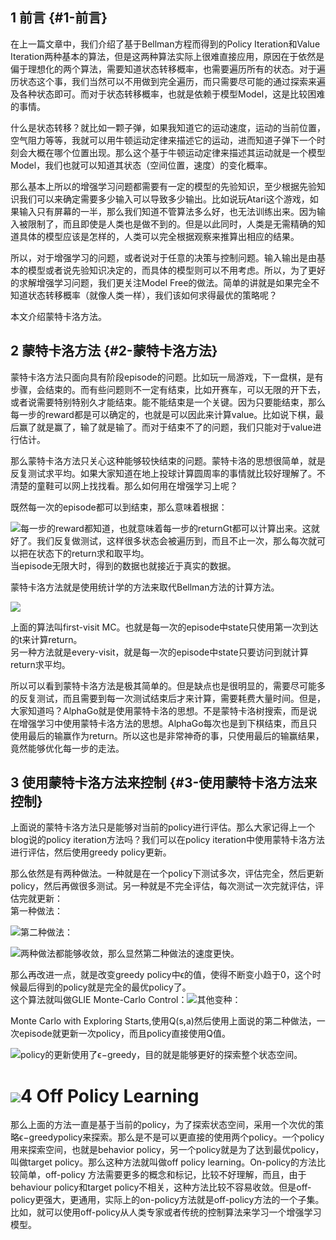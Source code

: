 ## 1 前言 {#1-前言}

在上一篇文章中，我们介绍了基于Bellman方程而得到的Policy Iteration和Value Iteration两种基本的算法，但是这两种算法实际上很难直接应用，原因在于依然是偏于理想化的两个算法，需要知道状态转移概率，也需要遍历所有的状态。对于遍历状态这个事，我们当然可以不用做到完全遍历，而只需要尽可能的通过探索来遍及各种状态即可。而对于状态转移概率，也就是依赖于模型Model，这是比较困难的事情。

什么是状态转移？就比如一颗子弹，如果我知道它的运动速度，运动的当前位置，空气阻力等等，我就可以用牛顿运动定律来描述它的运动，进而知道子弹下一个时刻会大概在哪个位置出现。那么这个基于牛顿运动定律来描述其运动就是一个模型Model，我们也就可以知道其状态（空间位置，速度）的变化概率。

那么基本上所以的增强学习问题都需要有一定的模型的先验知识，至少根据先验知识我们可以来确定需要多少输入可以导致多少输出。比如说玩Atari这个游戏，如果输入只有屏幕的一半，那么我们知道不管算法多么好，也无法训练出来。因为输入被限制了，而且即使是人类也是做不到的。但是以此同时，人类是无需精确的知道具体的模型应该是怎样的，人类可以完全根据观察来推算出相应的结果。

所以，对于增强学习的问题，或者说对于任意的决策与控制问题。输入输出是由基本的模型或者说先验知识决定的，而具体的模型则可以不用考虑。所以，为了更好的求解增强学习问题，我们更关注Model Free的做法。简单的讲就是如果完全不知道状态转移概率（就像人类一样），我们该如何求得最优的策略呢？

本文介绍蒙特卡洛方法。

## 2 蒙特卡洛方法 {#2-蒙特卡洛方法}

蒙特卡洛方法只面向具有阶段episode的问题。比如玩一局游戏，下一盘棋，是有步骤，会结束的。而有些问题则不一定有结束，比如开赛车，可以无限的开下去，或者说需要特别特别久才能结束。能不能结束是一个关键。因为只要能结束，那么每一步的reward都是可以确定的，也就是可以因此来计算value。比如说下棋，最后赢了就是赢了，输了就是输了。而对于结束不了的问题，我们只能对于value进行估计。

那么蒙特卡洛方法只关心这种能够较快结束的问题。蒙特卡洛的思想很简单，就是反复测试求平均。如果大家知道在地上投球计算圆周率的事情就比较好理解了。不清楚的童鞋可以网上找找看。那么如何用在增强学习上呢？

既然每一次的episode都可以到结束，那么意味着根据：

![](/assets/mento-carlo1.png)每一步的reward都知道，也就意味着每一步的returnGt都可以计算出来。这就好了。我们反复做测试，这样很多状态会被遍历到，而且不止一次，那么每次就可以把在状态下的return求和取平均。  
当episode无限大时，得到的数据也就接近于真实的数据。

蒙特卡洛方法就是使用统计学的方法来取代Bellman方法的计算方法。

![](/assets/mento-calro2.png)

上面的算法叫first-visit MC。也就是每一次的episode中state只使用第一次到达的t来计算return。  
另一种方法就是every-visit，就是每一次的episode中state只要访问到就计算return求平均。

所以可以看到蒙特卡洛方法是极其简单的。但是缺点也是很明显的，需要尽可能多的反复测试，而且需要到每一次测试结束后才来计算，需要耗费大量时间。但是，大家知道吗？AlphaGo就是使用蒙特卡洛的思想。不是蒙特卡洛树搜索，而是说在增强学习中使用蒙特卡洛方法的思想。AlphaGo每次也是到下棋结束，而且只使用最后的输赢作为return。所以这也是非常神奇的事，只使用最后的输赢结果，竟然能够优化每一步的走法。

## 3 使用蒙特卡洛方法来控制 {#3-使用蒙特卡洛方法来控制}

上面说的蒙特卡洛方法只是能够对当前的policy进行评估。那么大家记得上一个blog说的policy iteration方法吗？我们可以在policy iteration中使用蒙特卡洛方法进行评估，然后使用greedy policy更新。

那么依然是有两种做法。一种就是在一个policy下测试多次，评估完全，然后更新policy，然后再做很多测试。另一种就是不完全评估，每次测试一次完就评估，评估完就更新：  
第一种做法：

![](/assets/mento-carlo3.png)第二种做法：

![](/assets/mento-carlo4.png)两种做法都能够收敛，那么显然第二种做法的速度更快。

那么再改进一点，就是改变greedy policy中ϵ的值，使得不断变小趋于0，这个时候最后得到的policy就是完全的最优policy了。  
这个算法就叫做GLIE Monte-Carlo Control：![](/assets/mento-carlo5.png)其他变种：

Monte Carlo with Exploring Starts,使用Q\(s,a\)然后使用上面说的第二种做法，一次episode就更新一次policy，而且policy直接使用Q值。

![](/assets/mento-carlo6.png)policy的更新使用了ϵ−greedy，目的就是能够更好的探索整个状态空间。



# ![](/assets/mento-carlo7.png)4 Off Policy Learning

那么上面的方法一直是基于当前的policy，为了探索状态空间，采用一个次优的策略ϵ−greedypolicy来探索。那么是不是可以更直接的使用两个policy。一个policy用来探索空间，也就是behavior policy，另一个policy就是为了达到最优policy，叫做target policy。那么这种方法就叫做off policy learning。On-policy的方法比较简单，off-policy 方法需要更多的概念和标记，比较不好理解，而且，由于behaviour policy和target policy不相关，这种方法比较不容易收敛。但是off-policy更强大，更通用，实际上的on-policy方法就是off-policy方法的一个子集。比如，就可以使用off-policy从人类专家或者传统的控制算法来学习一个增强学习模型。  






